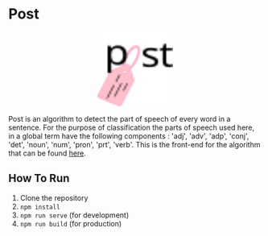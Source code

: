 # Post

<p align="center">
<img align="center" alt="Decision Tree Cross Val" src="src/assets/post_logo.svg" height="150px" width="150px">
</p>

Post is an algorithm to detect the part of speech of every word in a sentence. For the purpose of classification the parts of speech used here, in a global term have the following components : 'adj', 'adv', 'adp', 'conj', 'det', 'noun', 'num', 'pron', 'prt', 'verb'. This is the front-end for the algorithm that can be found [here](https://github.com/hrishikeshpaul/pos-tagger.git).


## How To Run
1. Clone the repository
2. `npm install`
3. `npm run serve` (for development)
4. `npm run build` (for production)
